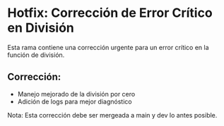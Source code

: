 # Hotfix: Corrección de Error Crítico en División

Esta rama contiene una corrección urgente para un error crítico en la función de división.

## Corrección:
- Manejo mejorado de la división por cero
- Adición de logs para mejor diagnóstico

Nota: Esta corrección debe ser mergeada a main y dev lo antes posible.
